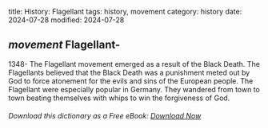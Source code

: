 title: History: Flagellant
tags: history, movement
category: history
date: 2024-07-28
modified: 2024-07-28

## _movement_  Flagellant-
1348-
The Flagellant movement emerged as a
  result of the   Black Death.  The Flagellants believed that the Black
  Death was a punishment meted out by God to force atonement for the
  evils and sins of the European people.  The Flagellant were
  especially popular in Germany.  They wandered from town to town
  beating themselves with whips to win the forgiveness of God.

###### Download *this* dictionary as a Free eBook: [Download Now]({static}static/SerfHistoryDictionary.pdf)

